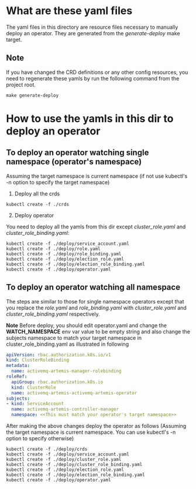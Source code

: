 # What are these yaml files

The yaml files in this directory are resource files necessary to manually deploy an operator.
They are generated from the *generate-deploy* make target.

## Note ##

If you have changed the CRD definitions or any other config resources, you need to regenerate these yamls
by run the following command from the project root.

```
make generate-deploy
```

# How to use the yamls in this dir to deploy an operator

## To deploy an operator watching single namespace (operator's namespace)

Assuming the target namespace is current namespace (if not use kubectl's -n option to specify the target namespace)

1. Deploy all the crds
```
kubectl create -f ./crds
```

2. Deploy operator

You need to deploy all the yamls from this dir except *cluster_role.yaml* and *cluster_role_binding.yaml*:
```
kubectl create -f ./deploy/service_account.yaml
kubectl create -f ./deploy/role.yaml
kubectl create -f ./deploy/role_binding.yaml
kubectl create -f ./deploy/election_role.yaml
kubectl create -f ./deploy/election_role_binding.yaml
kubectl create -f ./deploy/operator.yaml
```

## To deploy an operator watching all namespace

The steps are similar to those for single namespace operators except that you replace the *role.yaml* and *role_binding.yaml* with *cluster_role.yaml* and *cluster_role_binding.yaml* respectively.

**Note**
Before deploy, you should edit operator.yaml and change the **WATCH_NAMESPACE** env var value to be empty string
and also change the subjects namespace to match your target namespace in cluster_role_binding.yaml
as illustrated in following

```yaml
apiVersion: rbac.authorization.k8s.io/v1
kind: ClusterRoleBinding
metadata:
  name: activemq-artemis-manager-rolebinding
roleRef:
  apiGroup: rbac.authorization.k8s.io
  kind: ClusterRole
  name: activemq-artemis-activemq-artemis-operator
subjects:
- kind: ServiceAccount
  name: activemq-artemis-controller-manager
  namespace: <<This must match your operator's target namespace>>
```

After making the above changes deploy the operator as follows
(Assuming the target namespace is current namespace. You can use kubectl's -n option to specify otherwise)

```
kubectl create -f ./deploy/crds
kubectl create -f ./deploy/service_account.yaml
kubectl create -f ./deploy/cluster_role.yaml
kubectl create -f ./deploy/cluster_role_binding.yaml
kubectl create -f ./deploy/election_role.yaml
kubectl create -f ./deploy/election_role_binding.yaml
kubectl create -f ./deploy/operator.yaml
```
